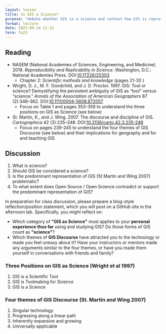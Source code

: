 ```yaml
---
layout: lesson
title: Is GIS a Science?
purpose: "debate whether GIS is a science and contest how GIS is represented"
format: lecture
date: 2023-09-14 11:15
term: fa23
---
```


## Reading

- NASEM (National Academies of Sciences, Engineering, and Medicine). 2019. *Reproducibility and Replicability in Science*. Washington, D.C.: National Academies Press. DOI:[10.17226/25303](https://doi.org/10.17226/25303)
  - Chapter 2: *Scientific methods and knowledge* (pages 21-30 )
- Wright, D. J., M. F. Goodchild, and J. D. Proctor. 1997. GIS: Tool or science? Demystifying the persistent ambiguity of GIS as “tool” versus “science.” *Annals of the Association of American Geographers* 87 (2):346–362. DOI:[10.1111/0004-5608.872057](https://doi.org/10.1111/0004-5608.872057)
  - Focus on Table 1 and pages 353-359 to understand the three positions on GIS as Science (see below)
- St. Martin, K., and J. Wing. 2007. The discourse and discipline of GIS. *Cartographica* 42 (3):235–248. DOI:[10.3138/carto.42.3.235-248](https://doi.org/10.3138/carto.42.3.235-248)
  - Focus on pages 239-245 to understand the four themes of GIS Discourse (see below) and their implications for geography and for and teaching GIS

## Discussion

1. What is science?
1. Should GIS be considered a science?
1. Is the predominant representation of GIS (St Martin and Wing 2007)
 problematic?
1. To what extent does Open Source / Open Science contradict or support
the predominant representation of GIS?

In preparation for class discussion, please prepare a blog-style reflection/position statement, which you will post on a GitHub site in the afternoon lab.
Specifically, you might reflect on:
- Which category of **"GIS as Science"** most applies to your **personal experience thus far** using and studying GIS? Do those forms of GIS count as **"science"**?
- Which themes of **GIS Discourse** have attracted you to the technology or made you feel uneasy about it? Have your instructors or mentors made any arguments similar to the four themes, or have you made them yourself in conversations with friends and family?

### Three Positions on GIS as Science (Wright et al 1997)

1. GIS is a Scientific Tool
2. GIS is Toolmaking for Science
3. GIS is a Science

### Four themes of GIS Discourse (St. Martin and Wing 2007)

1. Singular technology
2. Progressing along a linear path
3. Inherently expansive and growing
4. Universally applicable
